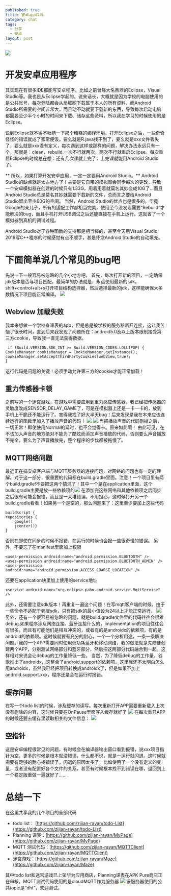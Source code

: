 ```yaml
---
published: true
title: 安卓app踩坑
category: chat
tags: 
  - 分享
  - 安卓
layout: post
---
```

<img src="http://ww1.sinaimg.cn/large/9d05bb09gy1gbl2crhed1j21020ax75n.jpg"/>

# **开发安卓应用程序** #

其实现在有很多IDE都能写安卓程序，比如之前曾经大名鼎鼎的Eclipse，Visual Studio等。我也是从Eclipse学起的。说来话长，大概就是因为学校的电脑使用的是公共账号，每次登陆都会从局域网下载属于本人的所有资料，而Android Studio所需要的空间非常大，而且动不动就要下载新的东西，导致每次启动电脑都需要至少半个小时的时间来下载、储存这些资料，所以我在学习的时候使用的是Eclipse。

说到Eclipse就不得不吐槽一下那个糟糕的编译环境。打开Eclipse之后，一些奇奇怪怪的错误就成了家常便饭。要么就是R.java找不到了，要么就是xxx文件丢失了，要么就是xxx没有定义，每次遇到这样或那样的问题，解决办法永远只有一个，那就是：clean，rebuild.一次不行就两次，两次不行就重启Eclipse。每次重启Eclipse的时候总在想：还有几次课就上完了，上完课就能用Android Studio了。

** 所以，如果打算开发安卓应用，一定一定要用Android Studio。**
Android Studio的缺点就是太占地方了！主要是它自带的模拟器会同步每次的更改，导致一个安卓模拟器在创建的时候只有1.33G，用着用着就莫名其妙变成10G了...而且Android Studio总是莫名其妙就需要下载新的文件，总而言之要给Android Studio留出至少60G的空间。
当然，Android Studio的优点也是很多的，毕竟Google的亲儿子，所有的适配工作都相当完美，使用至今没发现需要“Rebuild”才能解决的bug，而且手机打开USB调试之后还能直接在手机上运行。这就省了一个模拟器到真机的调试过程。

Android Studio对于各种函数的支持那是相当棒的，甚至今天用Visual Studio 2019写C++程序的时候感觉有点不顺手，甚是怀念Android Studio的自动填充。

# 下面简单说几个常见的bug吧 #
先说一下一般容易被忽略的几个小地方吧。
首先，每次打开新的项目，一定确保jdk版本是否与项目匹配。最简单的办法就是，永远使用最新的sdk。shift+control+alt+s打开项目结构选择器，然后选择最新的jdk，这样能确保大多数情况下项目能正常编译。
<img src="http://ww1.sinaimg.cn/large/9d05bb09gy1gbl3ad20p5j20q90enwer.jpg"/>

## Webview 加载失败 ##
我本来想做一个学校查课表的app，但是总是被学校的服务器断开连接，这让我苦恼了很长时间，直到后来我发现了问题所在：android5.0及以上版本限制接受第三方cookie，导致我一直无法获得数据。

     if (Build.VERSION.SDK_INT >= Build.VERSION_CODES.LOLLIPOP) {
    CookieManager cookieManager = CookieManager.getInstance();
    cookieManager.setAcceptThirdPartyCookies(webView,true);
    }
这行代码是问题的关键！必须手动允许第三方的cookie才能正常加载！
## 重力传感器卡顿 ##
之前写的一个迷宫游戏，在游戏中需要应用到重力感应传感器。我已经把传感器的灵敏度改成SENSOR_DELAY_GAME了，可是在模拟器上还是一卡一卡的，放到手机上干脆还不能运行了。害得我找了好大半天bug！后来发现是我在本来应该连续运行的函数里加入了播放声音的代码！
<img src="http://ww1.sinaimg.cn/large/9d05bb09gy1gbrwl5e568j20jx02bmxd.jpg"/>
<img src="http://ww1.sinaimg.cn/large/9d05bb09gy1gbrwmlqwpmj20ew06ajrm.jpg"/>
当把播放声音的代码删掉之后，一切正常！即使使用Normal的延时，也不会觉得卡。原来如此啊！
由此可见，在不该加入声音的地方绝对不能为了酷炫而添加声音播放的代码，否则要么声音播放不完全，要么为了声音播放完，整个程序的步伐都被拖慢了。
## MQTT网络问题 ##
最近正在搞安卓客户端与MQTT服务器的连接问题，对网络的问题也有一定的理解。对于这一部分，很重要的代码都在build.gradle里面。注意！一个项目里有两个build.gradle!不要把这两个搞混了！其中一个是在application里面，这个build.gradle主要是放一些依赖项的<img src="http://ww1.sinaimg.cn/large/9d05bb09gy1gbrwrmqotjj20ko06n74t.jpg"/>
在添加完这些网络和其他依赖项之后同步之后很有可能会报错，而且是一大堆错误。不用担心，这时候打开另一个build.gradle看看！如果另一个是空的，那么问题来了：这里至少要加上这些代码

    buildscript {
    repositories {
        google()
        jcenter()}
    }
否则在即使在同步的时候不报错，在运行的时候也会报一些很奇怪的错误。
另外，不要忘了在manifest里面加上权限

    <uses-permission android:name="android.permission.BLUETOOTH" />
    <uses-permission android:name="android.permission.BLUETOOTH_ADMIN" />
    <uses-permission android:name="android.permission.ACCESS_COARSE_LOCATION" />
还要在application块里加上使用的service地址

    <service android:name="org.eclipse.paho.android.service.MqttService" />
此外，还需要注意sdk版本！再重复一遍这个问题！在写mqtt客户端的时候，由于一些命令不适配于老版sdk，只有把sdk的最小值设为24以上才能正常运行。
<img src="http://ww1.sinaimg.cn/large/9d05bb09gy1gbv3je2dhuj20bq03cglg.jpg"/>
另外，还有一个很容易被忽略的问题，就是build.gradle文件里的代码往往会很难debug.如果程序涉及网络连接、蓝牙连接什么的，implementation的项目往往会有很多，而且有可能他们是相互冲突的，或者有的是androidx的依赖项，有的是android的依赖项。这时候就要有充分的耐心，一个一个分析用途，一条一条解决问题。我的一个APP需要同时使用低功耗蓝牙和移动网络，我的做法就是先随便创建两个APP，分别测试网络部分和蓝牙部分，然后把这两部分代码融合到一起。这样相对来说会让debug的工作量降低一些。
当然，为了降低debug的工作量，谷歌推出了androidx，这整合了android.support的依赖项。这里我还不太明白怎么用androidx，虽然我已经把项目转换成androidx了，但是如果不加上android.support.xxx，程序还是会在运行时报错。

## 缓存问题 ##
在写一个todo list的时候，涉及缓存的读写。每次重新打开APP需要重新载入上次没有删除的内容，这时候只要在OnPause里面写入缓存就好了
<img src="http://ww1.sinaimg.cn/large/9d05bb09gy1gbrwy7m7gxj20kx07o3z3.jpg"/>
在每次重开APP的时候还要去缓存里读取相关的文件信息：
<img src="http://ww1.sinaimg.cn/large/9d05bb09gy1gbrwz8yazij20ra0bst9q.jpg"/>

## 空指针 ##
这是安卓编程很常见的问题，有时候会在编译器输出窗口看到报错，说xxx项目指针为空，更多的时候是根本就没错误，什么都不说，就是一运行就闪退。这时候就需要有足够的耐心找错误了。闪退的原因太多了，比如使用了一个没有定义的变量，或者没有配置好各个文件的关系，甚至有时候根本找不到错误在哪，退回到上一个稳定版重做一遍就好了......

# 总结一下 #
在这里共享我的几个项目的全部代码


- todo list： [https://github.com/zijian-rayan/todo-List](https://github.com/zijian-rayan/todo-List)
- Planning 课表：[https://github.com/zijian-rayan/MyPage](https://github.com/zijian-rayan/MyPage)
- MQTT 测试代码：[https://github.com/zijian-rayan/MQTTClient](https://github.com/zijian-rayan/MQTTClient)
- 迷宫游戏：[https://github.com/zijian-rayan/Maze](https://github.com/zijian-rayan/Maze)

其中todo list和迷宫游戏已上架华为应用商店，Planning课表在APK Pure商店正在审核。MQTT测试代码使用的是cloudMQTT作为服务器
<img src="http://ww1.sinaimg.cn/large/9d05bb09gy1gbrxozvltlj215b0df0tx.jpg"/>
该服务器使用的公共topic是“dht”，欢迎测试。